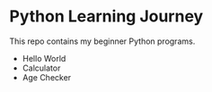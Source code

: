 # Python Learning Journey
This repo contains my beginner Python programs.
- Hello World
- Calculator
- Age Checker
